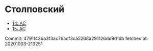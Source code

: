 # Столповский
- [14: AC](14.md)
- [15: AC](15.md)

Commit: 4791f43ba3f3ac76acf3ca5268a291126dd9d1db
 fetched at: 20201003-213251
